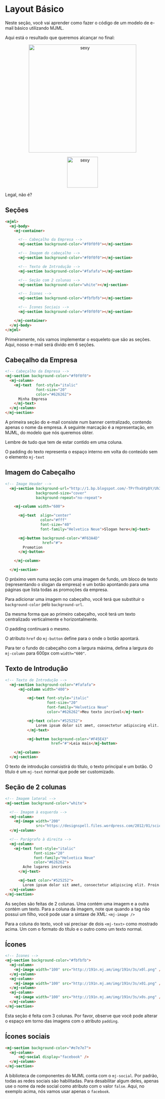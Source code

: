 
# Layout Básico

Neste seção, você vai aprender como fazer o código de um modelo de e-mail básico utilizando MJML.

Aqui está o resultado que queremos alcançar no final:

<p align="center">
  <a href="http://mjml.io/try-it-live/templates/hello-world"><img width="350px" src="https://cloud.githubusercontent.com/assets/6558790/12779864/d9c20556-ca6a-11e5-9007-d40ac89c5088.png" alt="sexy"></a>
</p>

<p align="center">
  <a href="/try-it-live/templates/basic"><img width="100px" src="http://imgh.us/TRYITLIVE.svg" alt="sexy" /></a>
</p>

Legal, não é?

## Seções

``` html
<mjml>
  <mj-body>
    <mj-container>

      <!-- Cabeçalho da Empresa -->
      <mj-section background-color="#f0f0f0"></mj-section>

      <!-- Imagem do cabeçalho -->
      <mj-section background-color="#f0f0f0"></mj-section>

      <!-- Texto de Introdução -->
      <mj-section background-color="#fafafa"></mj-section>

      <!-- Seção com 2 colunas -->
      <mj-section background-color="white"></mj-section>

      <!-- Ícones -->
      <mj-section background-color="#fbfbfb"></mj-section>

      <!-- Ícones Sociais -->
      <mj-section background-color="#f0f0f0"></mj-section>

    </mj-container>
  </mj-body>
</mjml>
```

Primeiramente, nós vamos implementar o esqueleto que são as seções. Aqui, nosso e-mail será divido em 6 seções.

## Cabeçalho da Empresa

``` html
<!-- Cabeçalho da Empresa -->
<mj-section background-color="#f0f0f0">
  <mj-column>
    <mj-text  font-style="italic"
              font-size="20"
              color="#626262">
      Minha Empresa
    </mj-text>
  </mj-column>
</mj-section>

```

A primeira seção do e-mail consiste num banner centralizado, contendo apenas o nome da empresa. A seguinte marcação é a representação, em MJML, do modelo que nós queremos obter.

<aside class="notice">
  Lembre de tudo que tem de estar contido em uma coluna.
</aside>

O padding do texto representa o espaço interno em volta do conteúdo sem o elemento `mj-text`

## Imagem do Cabeçalho

``` html
<!-- Image Header -->
  <mj-section background-url="http://1.bp.blogspot.com/-TPrfhxbYpDY/Uh3Refzk02I/AAAAAAAALw8/5sUJ0UUGYuw/s1600/New+York+in+The+1960's+-+70's+(2).jpg"
              background-size="cover"
              background-repeat="no-repeat">

    <mj-column width="600">

      <mj-text  align="center"
                color="#fff"
                font-size="40"
                font-family="Helvetica Neue">Slogan here</mj-text>

      <mj-button background-color="#F63A4D"
                 href="#">
        Promotion
      </mj-button>

    </mj-column>

  </mj-section>
```

O próximo vem numa seção com uma imagem de fundo, um bloco de texto (representando o slogan da empresa) e um botão apontando para uma páginas que lista todas as promoções da empresa.

Para adicionar uma imagem no cabeçalho, você terá que substituir o `background-color` pelo `background-url`.

Da mesma forma que ao primeiro cabeçalho, você terá um texto centralizado verticalmente e horizontalmente.

O padding continuará o mesmo.

O atributo `href` do `mj-button` define para o onde o botão apontará.

Para ter o fundo do cabeçalho com a largura máxima, defina a largura do `mj-column` para 600px com `width="600"`.

## Texto de Introdução

``` html
<!-- Texto de Introdução -->
  <mj-section background-color="#fafafa">
      <mj-column width="400">

          <mj-text font-style="italic"
                   font-size="20"
                   font-family="Helvetica Neue"
                   color="#626262">Meu texto incrível</mj-text>

          <mj-text color="#525252">
              Lorem ipsum dolor sit amet, consectetur adipiscing elit. Proin rutrum enim eget magna efficitur, eu semper augue semper. Aliquam erat volutpat. Cras id dui lectus. Vestibulum sed finibus lectus, sit amet suscipit nibh. Proin nec commodo purus. Sed eget nulla elit. Nulla aliquet mollis faucibus.
          </mj-text>

          <mj-button background-color="#F45E43"
                     href="#">Leia mais</mj-button>

    </mj-column>
  </mj-section>
```

O texto de introdução consistirá do título, o texto principal e um botão.
O título é um `mj-text` normal que pode ser customizado.

## Seção de 2 colunas

``` html
<!-- Imagem lateral -->
<mj-section background-color="white">

  <!-- Imagem à esquerda -->
  <mj-column>
    <mj-image width="200"
              src="https://designspell.files.wordpress.com/2012/01/sciolino-paris-bw.jpg" />
  </mj-column>

  <!-- Parágrafo à direita -->
  <mj-column>
    <mj-text font-style="italic"
             font-size="20"
             font-family="Helvetica Neue"
             color="#626262">
        Ache lugares incríveis
      </mj-text>

      <mj-text color="#525252">
        Lorem ipsum dolor sit amet, consectetur adipiscing elit. Proin rutrum enim eget magna efficitur, eu semper augue semper. Aliquam erat volutpat. Cras id dui lectus. Vestibulum sed finibus lectus.</mj-text>
  </mj-column>
</mj-section>
```

As seções são feitas de 2 colunas. Uma contém uma imagem e a outra contém um texto.
Para a coluna da imagem, note que quando a tag não possui um filho, você pode usar a sintaxe de XML:
`<mj-image />`

Para a coluna do texto, você vai precisar de dois `<mj-text>` como mostrado acima. Um com o formato do título e o outro como um texto normal.

## Ícones

``` html
<!-- Ícones -->
<mj-section background-color="#fbfbfb">
  <mj-column>
    <mj-image width="100" src="http://191n.mj.am/img/191n/3s/x0l.png" />
  </mj-column>
  <mj-column>
    <mj-image width="100" src="http://191n.mj.am/img/191n/3s/x01.png" />
  </mj-column>
  <mj-column>
    <mj-image width="100" src="http://191n.mj.am/img/191n/3s/x0s.png" />
  </mj-column>
</mj-section>
```

Esta seção é feita com 3 colunas. Por favor, observe que você pode alterar o espaço em torno das imagens com o atributo `padding`.

## Ícones sociais

``` html
<mj-section background-color="#e7e7e7">
  <mj-column>
      <mj-social display="facebook" />
  </mj-column>
</mj-section>
```

A biblioteca de componentes do MJML conta com o `mj-social`. Por padrão, todas as redes sociais são habilitadas. Para desabilitar algum deles, apenas use o nome da rede social como atributo com o valor `false`. Aqui, no exemplo acima, nós vamos usar apenas o `facebook`.